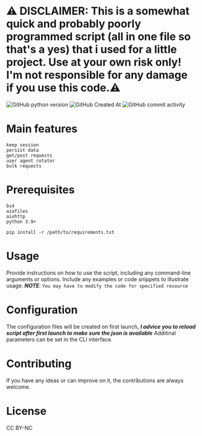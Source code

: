 # **⚠️ DISCLAIMER: This is a somewhat quick and probably poorly programmed script (all in one file so that's a yes) that i used for a little project. Use at your own risk only! I'm not responsible for any damage if you use this code.⚠️**

![GitHub python version](https://img.shields.io/pypi/pyversions/lxml?style=for-the-badge)
![GitHub Created At](https://img.shields.io/github/created-at/Tetris/jiraffe?style=for-the-badge)
![GitHub commit activity](https://img.shields.io/github/commit-activity/m/Tetris/jiraffe?style=for-the-badge)





# **Main features**
```
keep session
persist data
get/post requests
user agent rotator
bulk requests
```

# **Prerequisites**
```
bs4
aiofiles
aiohttp
python 3.9+
```
`pip install -r /path/to/requirements.txt`

# **Usage**
Provide instructions on how to use the script, including any command-line arguments or options.
Include any examples or code snippets to illustrate usage. ***NOTE***: `You may have to modify the code for specified resource`

# **Configuration**
The configuration files will be created on first launch, ***I advice you to reload script after first launch to make sure the json is available***
Additinal parameters can be set in the CLI interface.

# **Contributing**
If you have any ideas or can improve on it, the contributions are always welcome.

# **License**
CC BY-NC